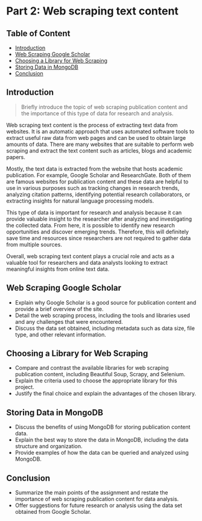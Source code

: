 # Part 2: Web scraping text content
## Table of Content
- [Introduction](#introduction)
- [Web Scraping Google Scholar](#web-scraping-google-scholar)
- [Choosing a Library for Web Scraping](#choosing-a-library-for-web-scraping)
- [Storing Data in MongoDB](#storing-data-in-mongodb)
- [Conclusion](#conclusion)

## Introduction
> Briefly introduce the topic of web scraping publication content and the importance of this type of data for research and analysis.
> 
Web scraping text content is the process of extracting text data from websites. It is an automatic approach that uses automated software tools to extract useful raw data from web pages and can be used to obtain large amounts of data. There are many websites that are suitable to perform web scraping and extract the text content such as articles, blogs and academic papers. 

Mostly, the text data is extracted from the website that hosts academic publication. For example, Google Scholar and ResearchGate. Both of them are famous websites for publication content and these data are helpful to use in various purposes such as tracking changes in research trends, analyzing citation patterns, identifying potential research collaborators, or extracting insights for natural language processing models.

This type of data is important for research and analysis because it can provide valuable insight to the researcher after analyzing and investigating the collected data. From here, it is possible to identify new research opportunities and discover emerging trends. Therefore, this will definitely save time and resources since researchers are not required to gather data from multiple sources.

Overall, web scraping text content plays a crucial role and acts as a valuable tool for researchers and data analysts looking to extract meaningful insights from online text data.


## Web Scraping Google Scholar
- Explain why Google Scholar is a good source for publication content and provide a brief overview of the site.
- Detail the web scraping process, including the tools and libraries used and any challenges that were encountered.
- Discuss the data set obtained, including metadata such as data size, file type, and other relevant information.

## Choosing a Library for Web Scraping
- Compare and contrast the available libraries for web scraping publication content, including Beautiful Soup, Scrapy, and Selenium.
- Explain the criteria used to choose the appropriate library for this project.
- Justify the final choice and explain the advantages of the chosen library.

## Storing Data in MongoDB
- Discuss the benefits of using MongoDB for storing publication content data.
- Explain the best way to store the data in MongoDB, including the data structure and organization.
- Provide examples of how the data can be queried and analyzed using MongoDB.

## Conclusion
- Summarize the main points of the assignment and restate the importance of web scraping publication content for data analysis.
- Offer suggestions for future research or analysis using the data set obtained from Google Scholar.
